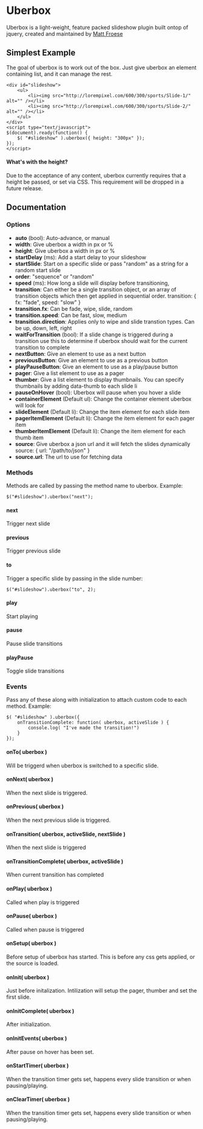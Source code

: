 # Uberbox

Uberbox is a light-weight, feature packed slideshow plugin built ontop of jquery, created and maintained by [Matt Froese](http://twitter.com/mattfroese)

## Simplest Example

The goal of uberbox is to work out of the box. Just give uberbox an element containing list, and it can manage the rest.

	<div id="slideshow">
		<ul>
			<li><img src="http://lorempixel.com/600/300/sports/Slide-1/" alt="" /></li>
			<li><img src="http://lorempixel.com/600/300/sports/Slide-2/" alt="" /></li>
		</ul>
	</div>	
	<script type="text/javascript">
	$(document).ready(function() {
		$( "#slideshow" ).uberbox({ height: "300px"	});
	});
	</script>

#### What's with the height?

Due to the acceptance of any content, uberbox currently requires that a height be passed, or set via CSS. This requirement will be dropped in a future release.

## Documentation

### Options

- **auto** (bool): Auto-advance, or manual
- **width**: Give uberbox a width in px or %
- **height**: Give uberbox a width in px or %
- **startDelay** (ms): Add a start delay to your slideshow
- **startSlide**: Start on a specific slide or pass "random" as a string for a random start slide
- **order**: "sequence" or "random"
- **speed** (ms): How long a slide will display before transitioning,
- **transition**: Can either be a single transition object, or an array of transition objects which then get applied in sequential order.
	transition: {
	    fx: "fade",
	    speed: "slow"
	}
- **transition.fx**: Can be fade, wipe, slide, random
- **transition.speed**: Can be fast, slow, medium
- **transition.direction**: Applies only  to wipe and slide transtion types. Can be up, down, left, right
- **waitForTransition** (bool): If a slide change is triggered during a transition use this to determine if uberbox should wait for the current transition to complete
- **nextButton**: Give an element to use as a next button
- **previousButton**: Give an element to use as a previous button
- **playPauseButton**: Give an element to use as a play/pause button
- **pager**: Give a list element to use as a pager
- **thumber**: Give a list element to display thumbnails. You can specify thumbnails by adding data-thumb to each slide li
- **pauseOnHover** (bool): Uberbox will pause when you hover a slide
- **containerElement** (Default ul): Change the container element uberbox will look for
- **slideElement** (Default li): Change the item element for each slide item
- **pagerItemElement** (Default li): Change the item element for each pager item
- **thumberItemElement** (Default li): Change the item element for each thumb item
- **source**: Give uberbox a json url and it will fetch the slides dynamically	
	source: {
		url: "/path/to/json"
	}
- **source.url**: The url to use for fetching data

### Methods

Methods are called by passing the method name to uberbox. Example:

	$("#slideshow").uberbox("next");

#### next
Trigger next slide

#### previous
Trigger previous slide

#### to
Trigger a specific slide by passing in the slide number:

	$("#slideshow").uberbox("to", 2);

#### play
Start playing

#### pause
Pause slide transitions

#### playPause
Toggle slide transitions

### Events

Pass any of these along with initialization to attach custom code to each method. Example:

	$( "#slideshow" ).uberbox({ 
		onTransitionComplete: function( uberbox, activeSlide ) {
			console.log( "I've made the transition!")
		}
	});

#### onTo( uberbox )
Will be triggerd when uberbox is switched to a specific slide.

#### onNext( uberbox )
When the next slide is triggered.

#### onPrevious( uberbox )
When the next previous slide is triggered.

#### onTransition( uberbox, activeSlide, nextSlide )
When the next slide is triggered

#### onTransitionComplete( uberbox, activeSlide )
When current transition has completed

#### onPlay( uberbox )
Called when play is triggered

#### onPause( uberbox )
Called when pause is triggered

#### onSetup( uberbox )
Before setup of uberbox has started. This is before any css gets applied, or the source is loaded.

#### onInit( uberbox )
Just before initalization. Intilization will setup the pager, thumber and set the first slide.

#### onInitComplete( uberbox )
After initialization.

#### onInitEvents( uberbox )
After pause on hover has been set.

#### onStartTimer( uberbox )
When the transition timer gets set, happens every slide transition or when pausing/playing.

#### onClearTimer( uberbox ) 
When the transition timer gets set, happens every slide transition or when pausing/playing.
